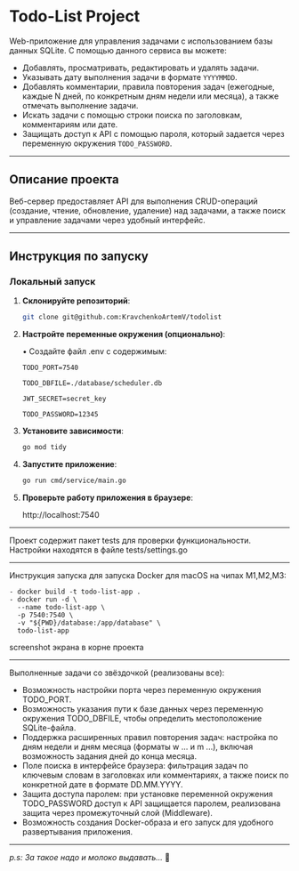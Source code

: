 # Todo-List Project

Web-приложение для управления задачами с использованием базы данных SQLite. С помощью данного сервиса вы можете:

- Добавлять, просматривать, редактировать и удалять задачи.
- Указывать дату выполнения задачи в формате `YYYYMMDD`.
- Добавлять комментарии, правила повторения задач (ежегодные, каждые N дней, по конкретным дням недели или месяца), а также отмечать выполнение задачи.
- Искать задачи с помощью строки поиска по заголовкам, комментариям или дате.
- Защищать доступ к API с помощью пароля, который задается через переменную окружения `TODO_PASSWORD`.

---

## Описание проекта

Веб-сервер предоставляет API для выполнения CRUD-операций (создание, чтение, обновление, удаление) над задачами, а также поиск и управление задачами через удобный интерфейс.

---

## Инструкция по запуску

### Локальный запуск

1. **Склонируйте репозиторий**:
   ```bash
   git clone git@github.com:KravchenkoArtemV/todolist


2. **Настройте переменные окружения (опционально)**:

    •	Создайте файл .env с содержимым:

       TODO_PORT=7540
    
       TODO_DBFILE=./database/scheduler.db
    
       JWT_SECRET=secret_key
    
       TODO_PASSWORD=12345
   
3. **Установите зависимости**:
    ```bash
   go mod tidy

4. **Запустите приложение**:
    ```bash
   go run cmd/service/main.go

5. **Проверьте работу приложения в браузере**:

   http://localhost:7540


___

Проект содержит пакет tests для проверки функциональности.
Настройки находятся в файле tests/settings.go
___


Инструкция запуска для запуска Docker для macOS на чипах М1,М2,М3:
```
- docker build -t todo-list-app .
- docker run -d \
  --name todo-list-app \
  -p 7540:7540 \
  -v "${PWD}/database:/app/database" \
  todo-list-app
```
screenshot экрана в корне проекта
___

Выполненные задачи со звёздочкой (реализованы все):
- Возможность настройки порта через переменную окружения TODO_PORT.
- Возможность указания пути к базе данных через переменную окружения TODO_DBFILE, чтобы определить местоположение SQLite-файла.
- Поддержка расширенных правил повторения задач: настройка по дням недели и дням месяца (форматы w ... и m ...), включая возможность задания дней до конца месяца.
- Поле поиска в интерфейсе браузера: фильтрация задач по ключевым словам в заголовках или комментариях, а также поиск по конкретной дате в формате DD.MM.YYYY.
- Защита доступа паролем: при установке переменной окружения TODO_PASSWORD доступ к API защищается паролем, реализована защита через промежуточный слой (Middleware).
- Возможность создания Docker-образа и его запуск для удобного развертывания приложения.

___

*p.s: За такое надо и молоко выдавать...* 🥛